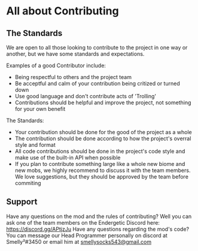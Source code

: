 # All about Contributing

## The Standards

We are open to all those looking to contribute to the project in one way or another, but we have some standards and expectations.

Examples of a good Contributor include:

* Being respectful to others and the project team
* Be acceptful and calm of your contribution being critized or turned down
* Use good language and don't contribute acts of 'Trolling'
* Contributions should be helpful and improve the project, not something for your own benefit

The Standards:

* Your contribution should be done for the good of the project as a whole
* The contribution should be done according to how the project's overral style and format
* All code contributions should be done in the project's code style and make use of the built-in API when possible
* If you plan to contribute something large like a whole new biome and new mobs, we highly recommend to discuss it with the team members.
  We love suggestions, but they should be approved by the team before commiting
  
## Support

Have any questions on the mod and the rules of contributing? Well you can ask one of the team members on the Endergetic Discord here: https://discord.gg/APtjzJu
Have any questions regarding the mod's code? You can message our Head Programmer personally on discord at Smelly²#3450 or email him at smellysocks543@gmail.com
